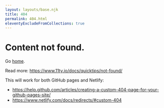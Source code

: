 ```yaml
---
layout: layouts/base.njk
title: 404
permalink: 404.html
eleventyExcludeFromCollections: true
---
```

# Content not found.

Go <a href="{{ '/' | url }}">home</a>.

Read more: https://www.11ty.io/docs/quicktips/not-found/

This will work for both GitHub pages and Netlify:

* https://help.github.com/articles/creating-a-custom-404-page-for-your-github-pages-site/
* https://www.netlify.com/docs/redirects/#custom-404
